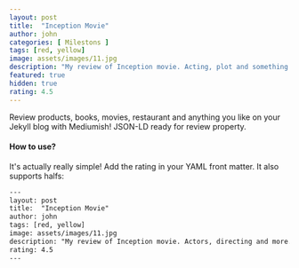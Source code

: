 ```yaml
---
layout: post
title:  "Inception Movie"
author: john
categories: [ Milestons ]
tags: [red, yellow]
image: assets/images/11.jpg
description: "My review of Inception movie. Acting, plot and something else in this short description."
featured: true
hidden: true
rating: 4.5
---
```


Review products, books, movies, restaurant and anything you like on your Jekyll blog with Mediumish! JSON-LD ready for review property.

#### How to use?

It's actually really simple! Add the rating in your YAML front matter. It also supports halfs:

```html
---
layout: post
title:  "Inception Movie"
author: john
tags: [red, yellow]
image: assets/images/11.jpg
description: "My review of Inception movie. Actors, directing and more."
rating: 4.5
---
```
